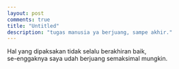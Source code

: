```yaml
---
layout: post
comments: true
title: "Untitled"
description: "tugas manusia ya berjuang, sampe akhir."
---
```


Hal yang dipaksakan tidak selalu berakhiran baik, <br />se-enggaknya saya udah berjuang semaksimal mungkin.
